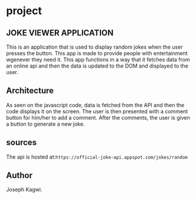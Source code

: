 # project

## JOKE VIEWER APPLICATION
This is an application that is used to display random jokes when the user presses the button.
This app is made to provide people with entertainment wgenever they need it.
This app functions in a way that it fetches data from an online api and then the data is updated to the DOM and displayed to the user.

## Architecture
As seen on the javascript code, data is fetched from the API and then the code displays it on the screen.
The user is then presented with a comment button for him/her to add a comment.
After the comments, the user is given a button to generate a new joke.

## sources 
The api is hosted at:`https://official-joke-api.appspot.com/jokes/random`

## Author 
Joseph Kagwi.